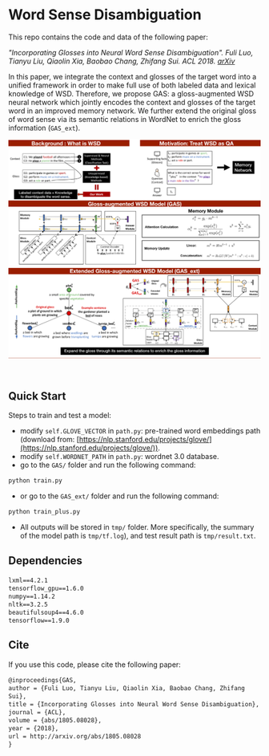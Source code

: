 # Word Sense Disambiguation

This repo contains the code and data of the following paper:

<i> "Incorporating Glosses into Neural Word Sense Disambiguation". Fuli Luo, Tianyu Liu, Qiaolin Xia, Baobao Chang, Zhifang Sui. ACL 2018. [arXiv](https://arxiv.org/abs/1805.08028)</i>

In this paper, we integrate the context and glosses of the target word into a unified framework in order to make full use of both labeled data and lexical knowledge of WSD.
Therefore, we propose GAS: a gloss-augmented WSD neural network which jointly encodes the context and glosses of the target word in an improved memory network.
We further extend the original gloss of word sense via its semantic relations in WordNet to enrich the gloss information (``GAS_ext``).

<p align="center"><img src="image/model.png"></p>

<br>

## Quick Start
Steps to train and test a model:
- modify `self.GLOVE_VECTOR` in `path.py`: pre-trained word embeddings path (download from: [https://nlp.stanford.edu/projects/glove/](https://nlp.stanford.edu/projects/glove/)).
- modify `self.WORDNET_PATH` in `path.py`: wordnet 3.0 database.
- go to the <code>GAS/</code> folder and run the following command:

```bash
python train.py
```

- or go to the `GAS_ext/` folder and run the following command:
```bash
python train_plus.py
```

- All outputs will be stored in  `tmp/` folder. More specifically, the summary of the model path is `tmp/tf.log`), and test result path is `tmp/result.txt`.


## Dependencies
```
lxml==4.2.1
tensorflow_gpu==1.6.0
numpy==1.14.2
nltk==3.2.5
beautifulsoup4==4.6.0
tensorflow==1.9.0
```

## Cite

If you use this code, please cite the following paper:
```
@inproceedings{GAS,
author = {Fuli Luo, Tianyu Liu, Qiaolin Xia, Baobao Chang, Zhifang Sui},
title = {Incorporating Glosses into Neural Word Sense Disambiguation},
journal = {ACL},
volume = {abs/1805.08028},
year = {2018},
url = http://arxiv.org/abs/1805.08028
}
```
